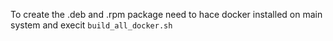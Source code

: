 To create the .deb and .rpm package need to hace docker installed on main system and execit `build_all_docker.sh`